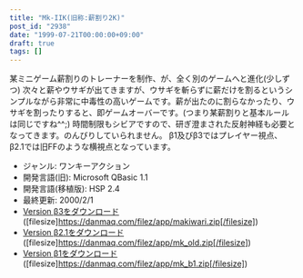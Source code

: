 ```yaml
---
title: "Mk-IIK(旧称:薪割り2K)"
post_id: "2938"
date: "1999-07-21T00:00:00+09:00"
draft: true
tags: []
---
```



某ミニゲーム薪割りのトレーナーを制作、が、全く別のゲームへと進化(少しずつ) 次々と薪やウサギが出てきますが、ウサギを斬らずに薪だけを割るというシンプルながら非常に中毒性の高いゲームです。薪が出たのに割らなかったり、ウサギを割ったりすると、即ゲームオーバーです。(つまり某薪割りと基本ルールは同じですね^^;) 時間制限もシビアですので、研ぎ澄まされた反射神経も必要となってきます。のんびりしていられません。 β1及びβ3ではプレイヤー視点、β2.1では旧FFのような横視点となっています。

  * ジャンル: ワンキーアクション
  * 開発言語(旧): Microsoft QBasic 1.1
  * 開発言語(移植版): HSP 2.4
  * 最終更新: 2000/2/1
  * [Version β3をダウンロード](/filez/app/makiwari.zip) ([filesize]https://danmaq.com/filez/app/makiwari.zip[/filesize])
  * [Version β2.1をダウンロード](/filez/app/mk_old.zip) ([filesize]https://danmaq.com/filez/app/mk_old.zip[/filesize])
  * [Version β1をダウンロード](/filez/app/mk_b1.zip) ([filesize]https://danmaq.com/filez/app/mk_b1.zip[/filesize])
